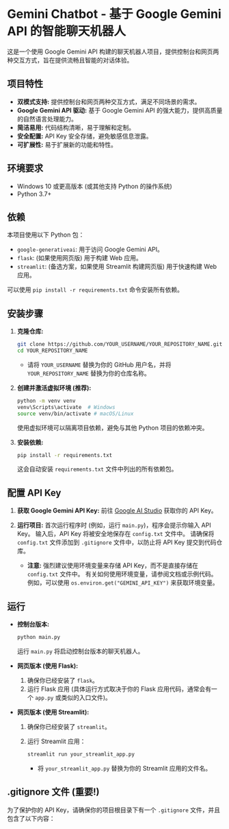 # Gemini Chatbot - 基于 Google Gemini API 的智能聊天机器人  

这是一个使用 Google Gemini API 构建的聊天机器人项目，提供控制台和网页两种交互方式，旨在提供流畅且智能的对话体验。  

## 项目特性  

*   **双模式支持:**  提供控制台和网页两种交互方式，满足不同场景的需求。  
*   **Google Gemini API 驱动:**  基于 Google Gemini API 的强大能力，提供高质量的自然语言处理能力。  
*   **简洁易用:**  代码结构清晰，易于理解和定制。  
*   **安全配置:**  API Key 安全存储，避免敏感信息泄露。  
*   **可扩展性:**  易于扩展新的功能和特性。  

## 环境要求  

*   Windows 10 或更高版本 (或其他支持 Python 的操作系统)  
*   Python 3.7+  

## 依赖  

本项目使用以下 Python 包：  

*   `google-generativeai`: 用于访问 Google Gemini API。  
*   `flask`: (如果使用网页版) 用于构建 Web 应用。  
*   `streamlit`: (备选方案，如果使用 Streamlit 构建网页版) 用于快速构建 Web 应用。  

可以使用 `pip install -r requirements.txt` 命令安装所有依赖。  

## 安装步骤  

1.  **克隆仓库:**  

    ```bash  
    git clone https://github.com/YOUR_USERNAME/YOUR_REPOSITORY_NAME.git  
    cd YOUR_REPOSITORY_NAME  
    ```  

    *   请将 `YOUR_USERNAME` 替换为你的 GitHub 用户名，并将 `YOUR_REPOSITORY_NAME` 替换为你的仓库名称。  

2.  **创建并激活虚拟环境 (推荐):**  

    ```bash  
    python -m venv venv  
    venv\Scripts\activate  # Windows  
    source venv/bin/activate # macOS/Linux  
    ```  

    使用虚拟环境可以隔离项目依赖，避免与其他 Python 项目的依赖冲突。  

3.  **安装依赖:**  

    ```bash  
    pip install -r requirements.txt  
    ```  

    这会自动安装 `requirements.txt` 文件中列出的所有依赖包。  

## 配置 API Key  

1.  **获取 Google Gemini API Key:** 前往 [Google AI Studio](https://makersuite.google.com/app/apikey) 获取你的 API Key。  
2.  **运行项目:** 首次运行程序时 (例如，运行 `main.py`)，程序会提示你输入 API Key。 输入后，API Key 将被安全地保存在 `config.txt` 文件中。  请确保将 `config.txt` 文件添加到 `.gitignore` 文件中，以防止将 API Key 提交到代码仓库。  

    *   **注意:** 强烈建议使用环境变量来存储 API Key，而不是直接存储在 `config.txt` 文件中。  有关如何使用环境变量，请参阅文档或示例代码。  例如，可以使用 `os.environ.get("GEMINI_API_KEY")` 来获取环境变量。  

## 运行  

*   **控制台版本:**  

    ```bash  
    python main.py  
    ```  

    运行 `main.py` 将启动控制台版本的聊天机器人。  

*   **网页版本 (使用 Flask):**  

    1.  确保你已经安装了 `flask`。  
    2.  运行 Flask 应用 (具体运行方式取决于你的 Flask 应用代码，通常会有一个 `app.py` 或类似的入口文件)。  

*   **网页版本 (使用 Streamlit):**  

    1.  确保你已经安装了 `streamlit`。  
    2.  运行 Streamlit 应用：  

        ```bash  
        streamlit run your_streamlit_app.py  
        ```  

        *   将 `your_streamlit_app.py` 替换为你的 Streamlit 应用的文件名。  

##  .gitignore 文件 (重要!)  

为了保护你的 API Key，请确保你的项目根目录下有一个 `.gitignore` 文件，并且包含了以下内容：
